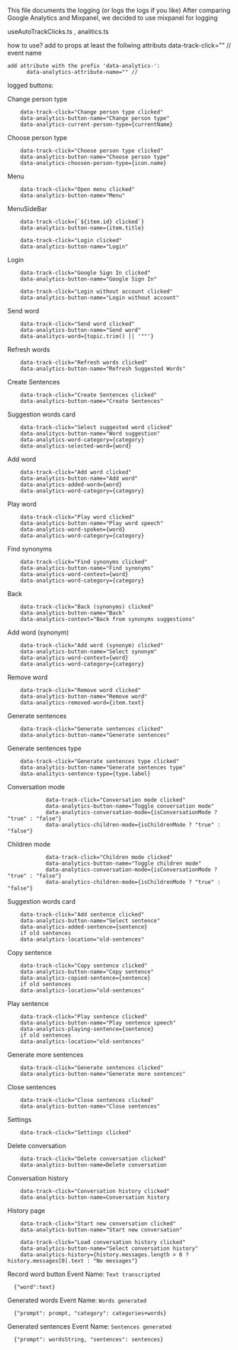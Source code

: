 This file documents the logging (or logs the logs if you like)
After comparing Google Analytics and Mixpanel, we decided to use mixpanel for logging

useAutoTrackClicks.ts , analitics.ts


how to use?
    add to props at least the follwing attributs
        data-track-click="" // event name
    
    add attribute with the prefix 'data-analytics-':
          data-analytics-attribute-name="" // 

logged buttons:

Change person type
```
    data-track-click="Change person type clicked"
    data-analytics-button-name="Change person type"
    data-analytics-current-person-type={currentName}
```

Choose person type
```
    data-track-click="Choose person type clicked"
    data-analytics-button-name="Choose person type"
    data-analytics-choosen-person-type={icon.name} 
```

Menu 
```
    data-track-click="Open menu clicked"
    data-analytics-button-name="Menu"
```

MenuSideBar
```
    data-track-click={`${item.id} clicked`}
    data-analytics-button-name={item.title}

    data-track-click="Login clicked"
    data-analytics-button-name="Login"
```

Login
```
    data-track-click="Google Sign In clicked"
    data-analytics-button-name="Google Sign In"

    data-track-click="Login without account clicked"
    data-analytics-button-name="Login without account"
```

Send word
```   
    data-track-click="Send word clicked"
    data-analytics-button-name="Send word"
    data-analitycs-word={topic.trim() || '""'}
```
 
Refresh words
```
    data-track-click="Refresh words clicked"
    data-analytics-button-name="Refresh Suggested Words"
```

Create Sentences
```
    data-track-click="Create Sentences clicked"
    data-analytics-button-name="Create Sentences"
```

Suggestion words card
```
    data-track-click="Select suggested word clicked"
    data-analitycs-button-name="Word suggestion"
    data-analytics-word-category={category}
    data-analytics-selected-word={word}
```

Add word
```
    data-track-click="Add word clicked"
    data-analytics-button-name="Add word"
    data-analytics-added-word={word}
    data-analytics-word-category={category}
```

Play word
```
    data-track-click="Play word clicked"
    data-analytics-button-name="Play word speech"
    data-analytics-word-spoken={word}
    data-analytics-word-category={category}
```

Find synonyms
```
    data-track-click="Find synonyms clicked"
    data-analytics-button-name="Find synonyms"
    data-analytics-word-context={word}
    data-analytics-word-category={category}
```

Back
```
    data-track-click="Back (synonyms) clicked"
    data-analytics-button-name="Back"
    data-analytics-context="Back from synonyms suggestions"
```

Add word (synonym)
```
    data-track-click="Add word (synonym) clicked"
    data-analytics-button-name="Select synonym"
    data-analytics-word-context={word}
    data-analytics-word-category={category}
```
 
Remove word
```
    data-track-click="Remove word clicked"
    data-analytics-button-name="Remove word"
    data-analytics-removed-word={item.text}
```

Generate sentences
```
    data-track-click="Generate sentences clicked"
    data-analytics-button-name="Generate sentences"
```

Generate sentences type
```
    data-track-click="Generate sentences type clicked"
    data-analytics-button-name="Generate sentences type"
    data-analitycs-sentence-type={type.label}
```

Conversation mode
```
            data-track-click="Conversation mode clicked"
            data-analytics-button-name="Toggle conversation mode"
            data-analytics-conversation-mode={isConversationMode ? "true" : "false"}
            data-analytics-children-mode={isChildrenMode ? "true" : "false"}
```

Children mode
```
            data-track-click="Children mode clicked"
            data-analytics-button-name="Toggle children mode"
            data-analytics-conversation-mode={isConversationMode ? "true" : "false"}
            data-analytics-children-mode={isChildrenMode ? "true" : "false"}
```

Suggestion words card
```
    data-track-click="Add sentence clicked"
    data-analytics-button-name="Select sentence"
    data-analytics-added-sentence={sentence}
    if old sentences
    data-analytics-location="old-sentences"
```

Copy sentence
```
    data-track-click="Copy sentence clicked"
    data-analytics-button-name="Copy sentence"
    data-analytics-copied-sentence={sentence}
    if old sentences
    data-analytics-location="old-sentences"
```

Play sentence
```
    data-track-click="Play sentence clicked"
    data-analytics-button-name="Play sentence speech"
    data-analytics-playing-sentence={sentence}
    if old sentences
    data-analytics-location="old-sentences"
```

Generate more sentences
```
    data-track-click="Generate sentences clicked"
    data-analytics-button-name="Generate more sentences"
```

Close sentences
```
    data-track-click="Close sentences clicked"
    data-analytics-button-name="Close sentences"
```

Settings
```
    data-track-click="Settings clicked"
```

Delete conversation
```
    data-track-click="Delete conversation clicked"
    data-analytics-button-name=Delete conversation
```

Conversation history
```
    data-track-click="Conversation history clicked"
    data-analytics-button-name=Conversation history
```

History page
```
    data-track-click="Start new conversation clicked"
    data-analytics-button-name="Start new conversation"

    data-track-click="Load conversation history clicked" 
    data-analytics-button-name="Select conversation history"
    data-analytics-history={history.messages.length > 0 ? history.messages[0].text : "No messages"}

```

Record word button
Event Name: `Text transcripted`
```
  {"word":text}
```

Generated words
Event Name: `Words generated`
```
  {"prompt": prompt, "category": categories+words}
```

Generated sentences
Event Name: `Sentences generated`
```
  {"prompt": wordsString, "sentences": sentences}
```